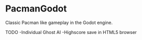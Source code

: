 # PacmanGodot
Classic Pacman like gameplay in the Godot engine.

TODO
-Individual Ghost AI
-Highscore save in HTML5 browser
